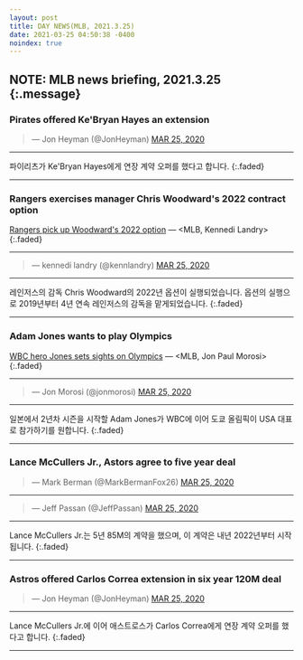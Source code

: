 ```yaml
---
layout: post
title: DAY NEWS(MLB, 2021.3.25)
date: 2021-03-25 04:50:38 -0400
noindex: true
---
```


**NOTE**: MLB news briefing, 2021.3.25
{:.message}
---

### Pirates offered Ke'Bryan Hayes an extension
<script async src="//platform.twitter.com/widgets.js" charset="utf-8"></script>
<blockquote class="twitter-tweet" data-lang="en">
  &mdash; Jon Heyman (@JonHeyman)
  <a href="https://twitter.com/JonHeyman/status/1374743670533017603">MAR 25, 2020</a>
</blockquote>

---

파이리츠가 Ke'Bryan Hayes에게 연장 계약 오퍼를 했다고 합니다.
{:.faded}

---

### Rangers exercises manager Chris Woodward's 2022 contract option
[Rangers pick up Woodward's 2022 option](https://www.mlb.com/news/chris-woodward-s-option-exercised-by-rangers) &mdash; <MLB, Kennedi Landry>
{:.faded}

---

<script async src="//platform.twitter.com/widgets.js" charset="utf-8"></script>
<blockquote class="twitter-tweet" data-lang="en">
  &mdash; kennedi landry (@kennlandry)
  <a href="https://twitter.com/kennlandry/status/1374873570908770306">MAR 25, 2020</a>
</blockquote>

---

레인저스의 감독 Chris Woodward의 2022년 옵션이 실행되었습니다. 옵션의 실행으로 2019년부터 4년 연속 레인저스의 감독을 맡게되었습니다.
{:.faded}

---

### Adam Jones wants to play Olympics
[WBC hero Jones sets sights on Olympics](https://www.mlb.com/news/adam-jones-team-usa-olympics) &mdash; <MLB, Jon Paul Morosi>
{:.faded}

---

<script async src="//platform.twitter.com/widgets.js" charset="utf-8"></script>
<blockquote class="twitter-tweet" data-lang="en">
  &mdash; Jon Morosi (@jonmorosi)
  <a href="https://twitter.com/jonmorosi/status/1374927564167331844">MAR 25, 2020</a>
</blockquote>

---

일본에서 2년차 시즌을 시작할 Adam Jones가 WBC에 이어 도쿄 올림픽이 USA 대표로 참가하기를 원합니다.
{:.faded}

---

### Lance McCullers Jr., Astors agree to five year deal
<script async src="//platform.twitter.com/widgets.js" charset="utf-8"></script>
<blockquote class="twitter-tweet" data-lang="en">
  &mdash; Mark Berman (@MarkBermanFox26)
  <a href="https://twitter.com/MarkBermanFox26/status/1374815590410518533">MAR 25, 2020</a>
</blockquote>

---

<script async src="//platform.twitter.com/widgets.js" charset="utf-8"></script>
<blockquote class="twitter-tweet" data-lang="en">
  &mdash; Jeff Passan (@JeffPassan)
  <a href="https://twitter.com/JeffPassan/status/1374817544805228544">MAR 25, 2020</a>
</blockquote>

---

Lance McCullers Jr.는 5년 85M의 계약을 했으며, 이 계약은 내년 2022년부터 시작됩니다.
{:.faded}

---

### Astros offered Carlos Correa extension in six year 120M deal
<script async src="//platform.twitter.com/widgets.js" charset="utf-8"></script>
<blockquote class="twitter-tweet" data-lang="en">
  &mdash; Jon Heyman (@JonHeyman)
  <a href="https://twitter.com/JonHeyman/status/1374831929531494402">MAR 25, 2020</a>
</blockquote>

---

Lance McCullers Jr.에 이어 애스트로스가 Carlos Correa에게 연장 계약 오퍼를 했다고 합니다.
{:.faded}

---
